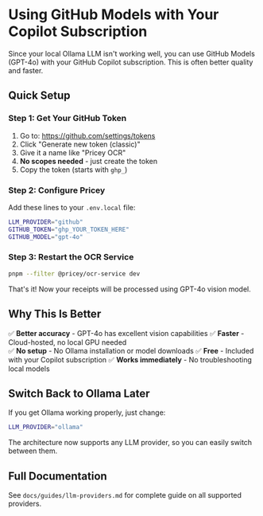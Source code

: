 # Using GitHub Models with Your Copilot Subscription

Since your local Ollama LLM isn't working well, you can use GitHub Models (GPT-4o) with your GitHub Copilot subscription. This is often better quality and faster.

## Quick Setup

### Step 1: Get Your GitHub Token

1. Go to: <https://github.com/settings/tokens>
2. Click "Generate new token (classic)"
3. Give it a name like "Pricey OCR"
4. **No scopes needed** - just create the token
5. Copy the token (starts with `ghp_`)

### Step 2: Configure Pricey

Add these lines to your `.env.local` file:

```bash
LLM_PROVIDER="github"
GITHUB_TOKEN="ghp_YOUR_TOKEN_HERE"
GITHUB_MODEL="gpt-4o"
```

### Step 3: Restart the OCR Service

```bash
pnpm --filter @pricey/ocr-service dev
```

That's it! Now your receipts will be processed using GPT-4o vision model.

## Why This Is Better

✅ **Better accuracy** - GPT-4o has excellent vision capabilities
✅ **Faster** - Cloud-hosted, no local GPU needed  
✅ **No setup** - No Ollama installation or model downloads
✅ **Free** - Included with your Copilot subscription
✅ **Works immediately** - No troubleshooting local models

## Switch Back to Ollama Later

If you get Ollama working properly, just change:

```bash
LLM_PROVIDER="ollama"
```

The architecture now supports any LLM provider, so you can easily switch between them.

## Full Documentation

See `docs/guides/llm-providers.md` for complete guide on all supported providers.
